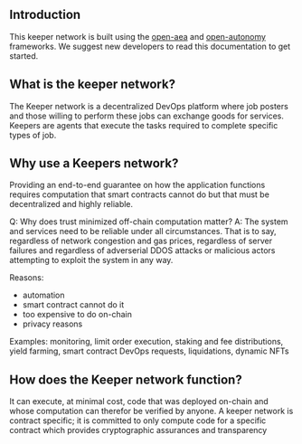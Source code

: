 

## Introduction

This keeper network is built using the [open-aea](https://valory-xyz.github.io/open-aea/) 
and [open-autonomy](https://docs.autonolas.network) frameworks.
We suggest new developers to read this documentation to get started.


## What is the keeper network?

The Keeper network is a decentralized DevOps platform where job posters and those willing to perform these jobs can 
exchange goods for services. 
Keepers are agents that execute the tasks required to complete specific types of job.


## Why use a Keepers network?

Providing an end-to-end guarantee on how the application functions requires computation that smart contracts cannot do but that must be decentralized and highly reliable.

Q: Why does trust minimized off-chain computation matter?
A: The system and services need to be reliable under all circumstances. That is to say, regardless of network congestion and gas prices, regardless of server failures and regardless of adverserial DDOS attacks or malicious actors attempting to exploit the system in any way.

Reasons: 
- automation
- smart contract cannot do it
- too expensive to do on-chain
- privacy reasons

Examples:
monitoring, limit order execution, staking and fee distributions, yield farming, smart contract DevOps requests, liquidations, dynamic NFTs

## How does the Keeper network function?

It can execute, at minimal cost, code that was deployed on-chain and whose computation can therefor be verified by anyone. A keeper network is contract specific; it is committed to only compute code for a specific contract which provides cryptographic assurances and transparency


